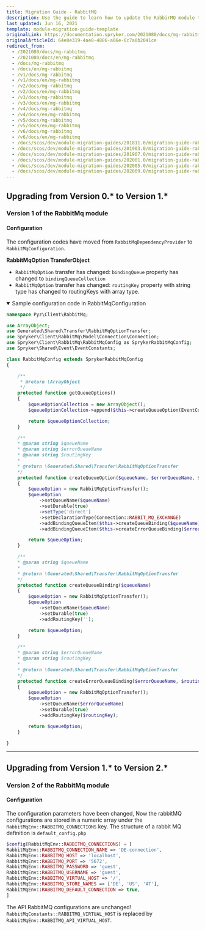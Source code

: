 ```yaml
---
title: Migration Guide - RabbitMQ
description: Use the guide to learn how to update the RabbirMQ module to a newer version.
last_updated: Jun 16, 2021
template: module-migration-guide-template
originalLink: https://documentation.spryker.com/2021080/docs/mg-rabbitmq
originalArticleId: 64e0e319-4ae8-4886-a66e-6c7a0b2041ce
redirect_from:
  - /2021080/docs/mg-rabbitmq
  - /2021080/docs/en/mg-rabbitmq
  - /docs/mg-rabbitmq
  - /docs/en/mg-rabbitmq
  - /v1/docs/mg-rabbitmq
  - /v1/docs/en/mg-rabbitmq
  - /v2/docs/mg-rabbitmq
  - /v2/docs/en/mg-rabbitmq
  - /v3/docs/mg-rabbitmq
  - /v3/docs/en/mg-rabbitmq
  - /v4/docs/mg-rabbitmq
  - /v4/docs/en/mg-rabbitmq
  - /v5/docs/mg-rabbitmq
  - /v5/docs/en/mg-rabbitmq
  - /v6/docs/mg-rabbitmq
  - /v6/docs/en/mg-rabbitmq
  - /docs/scos/dev/module-migration-guides/201811.0/migration-guide-rabbitmq.html
  - /docs/scos/dev/module-migration-guides/201903.0/migration-guide-rabbitmq.html
  - /docs/scos/dev/module-migration-guides/201907.0/migration-guide-rabbitmq.html
  - /docs/scos/dev/module-migration-guides/202001.0/migration-guide-rabbitmq.html
  - /docs/scos/dev/module-migration-guides/202005.0/migration-guide-rabbitmq.html
  - /docs/scos/dev/module-migration-guides/202009.0/migration-guide-rabbitmq.html
---
```


## Upgrading from Version 0.* to Version 1.*

### Version 1 of the RabbitMq module

#### Configuration

The configuration codes have moved from `RabbitMqDependencyProvider` to `RabbitMqConfiguration`.

**RabbitMqOption TransferObject**
* `RabbitMqOption` transfer has changed:
`bindingQueue` property has changed to `bindingQueueCollection`
* `RabbitMqOption` transfer has changed:
`routingKey` property with string type has changed to routingKeys with array type.

<details open>
<summary markdown='span'>Sample configuration code in RabbitMqConfiguration</summary>

```php
namespace Pyz\Client\RabbitMq;

use ArrayObject;
use Generated\Shared\Transfer\RabbitMqOptionTransfer;
use Spryker\Client\RabbitMq\Model\Connection\Connection;
use Spryker\Client\RabbitMq\RabbitMqConfig as SprykerRabbitMqConfig;
use Spryker\Shared\Event\EventConstants;

class RabbitMqConfig extends SprykerRabbitMqConfig
{

    /**
     * @return \ArrayObject
     */
    protected function getQueueOptions()
    {
        $queueOptionCollection = new ArrayObject();
        $queueOptionCollection->append($this->createQueueOption(EventConstants::EVENT_QUEUE, EventConstants::EVENT_QUEUE_ERROR));

        return $queueOptionCollection;
    }

    /**
    * @param string $queueName
    * @param string $errorQueueName
    * @param string $routingKey
    *
    * @return \Generated\Shared\Transfer\RabbitMqOptionTransfer
    */
    protected function createQueueOption($queueName, $errorQueueName, $routingKey = 'error')
    {
        $queueOption = new RabbitMqOptionTransfer();
        $queueOption
            ->setQueueName($queueName)
            ->setDurable(true)
            ->setType('direct')
            ->setDeclarationType(Connection::RABBIT_MQ_EXCHANGE)
            ->addBindingQueueItem($this->createQueueBinding($queueName))
            ->addBindingQueueItem($this->createErrorQueueBinding($errorQueueName, $routingKey));

        return $queueOption;
    }

    /**
    * @param string $queueName
    *
    * @return \Generated\Shared\Transfer\RabbitMqOptionTransfer
    */
    protected function createQueueBinding($queueName)
    {
        $queueOption = new RabbitMqOptionTransfer();
        $queueOption
            ->setQueueName($queueName)
            ->setDurable(true)
            ->addRoutingKey('');

        return $queueOption;
    }

    /**
    * @param string $errorQueueName
    * @param string $routingKey
    *
    * @return \Generated\Shared\Transfer\RabbitMqOptionTransfer
    */
    protected function createErrorQueueBinding($errorQueueName, $routingKey)
    {
        $queueOption = new RabbitMqOptionTransfer();
        $queueOption
            ->setQueueName($errorQueueName)
            ->setDurable(true)
            ->addRoutingKey($routingKey);

        return $queueOption;
    }

}
```
</details>

***
## Upgrading from Version 1.* to Version 2.*

### Version 2 of the RabbitMq module

#### Configuration

The configuration parameters have been changed, Now the rabbitMQ configurations are stored in a numeric array under the `RabbitMqEnv::RABBITMQ_CONNECTIONS`  key. The structure of a rabbit MQ definition is `default_config.php`

```php
$config[RabbitMqEnv::RABBITMQ_CONNECTIONS] = [
RabbitMqEnv::RABBITMQ_CONNECTION_NAME => 'DE-connection',
RabbitMqEnv::RABBITMQ_HOST => 'localhost',
RabbitMqEnv::RABBITMQ_PORT => '5672',
RabbitMqEnv::RABBITMQ_PASSWORD => 'guest',
RabbitMqEnv::RABBITMQ_USERNAME => 'guest',
RabbitMqEnv::RABBITMQ_VIRTUAL_HOST => '/',
RabbitMqEnv::RABBITMQ_STORE_NAMES => ['DE', 'US', 'AT'],
RabbitMqEnv::RABBITMQ_DEFAULT_CONNECTION => true,
]
```

The API RabbitMQ configurations are unchanged!
`RabbitMqConstants::RABBITMQ_VIRTUAL_HOST` is replaced by `RabbitMqEnv::RABBITMQ_API_VIRTUAL_HOST`.
